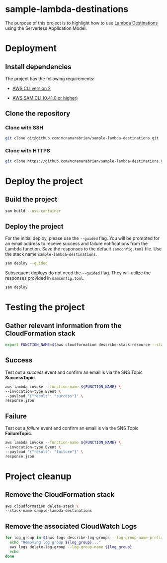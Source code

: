 # sample-lambda-destinations

The purpose of this project is to highlight how to use [Lambda Destinations]() using the Serverless Application Model.

# Deployment

## Install dependencies

The project has the following requirements:

* [AWS CLI version 2](https://docs.aws.amazon.com/cli/latest/userguide/install-cliv2.html)

* [AWS SAM CLI (0.41.0 or higher)](https://docs.aws.amazon.com/serverless-application-model/latest/developerguide/serverless-sam-cli-install.html)

## Clone the repository

### Clone with SSH

```bash
git clone git@github.com:mcnamarabrian/sample-lambda-destinations.git
```

### Clone with HTTPS

```bash
git clone https://github.com/mcnamarabrian/sample-lambda-destinations.git
```

# Deploy the project

## Build the project

```bash
sam build --use-container
```

## Deploy the project

For the initial deploy, please use the `--guided` flag.  You will be prompted for an email address to receive success and failure notifications from the Lambda function.  Save the responses to the default `samconfig.toml` file.  Use the stack name `sample-lambda-destinations`.

```bash
sam deploy --guided
```

Subsequent deploys do not need the `--guided` flag.  They will utilize the responses provided in `samconfig.toml`. 

```bash
sam deploy
```

# Testing the project

## Gather relevant information from the CloudFormation stack

```bash
export FUNCTION_NAME=$(aws cloudformation describe-stack-resource --stack-name sample-lambda-destinations --logical-resource-id SimpleFunction --query "StackResourceDetail.PhysicalResourceId" --output text)
```

## Success

Test out a *success* event and confirm an email is via the SNS Topic **SuccessTopic**. 

```bash
aws lambda invoke --function-name ${FUNCTION_NAME} \
--invocation-type Event \
--payload '{"result": "success"}' \
response.json
```

## Failure

Test out a *failure* event and confirm an email is via the SNS Topic **FailureTopic**. 

```bash
aws lambda invoke --function-name ${FUNCTION_NAME} \
--invocation-type Event \
--payload '{"result": "failure"}' \
response.json
```

# Project cleanup

## Remove the CloudFormation stack

```bash
aws cloudformation delete-stack \
--stack-name sample-lambda-destinations
```

## Remove the associated CloudWatch Logs

```bash
for log_group in $(aws logs describe-log-groups --log-group-name-prefix '/aws/lambda/sample-lambda-destinations-' --query "logGroups[*].logGroupName" --output text); do
  echo "Removing log group ${log_group}..."
  aws logs delete-log-group --log-group-name ${log_group}
  echo
done
```
